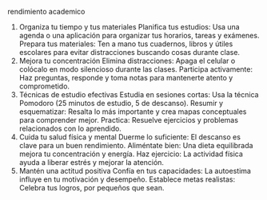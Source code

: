 rendimiento academico
1. Organiza tu tiempo y tus materiales
Planifica tus estudios: Usa una agenda o una aplicación para organizar tus horarios, tareas y exámenes.
Prepara tus materiales: Ten a mano tus cuadernos, libros y útiles escolares para evitar distracciones buscando cosas durante clase.
2. Mejora tu concentración
Elimina distracciones: Apaga el celular o colócalo en modo silencioso durante las clases.
Participa activamente: Haz preguntas, responde y toma notas para mantenerte atento y comprometido.
3. Técnicas de estudio efectivas
Estudia en sesiones cortas: Usa la técnica Pomodoro (25 minutos de estudio, 5 de descanso).
Resumir y esquematizar: Resalta lo más importante y crea mapas conceptuales para comprender mejor.
Practica: Resuelve ejercicios y problemas relacionados con lo aprendido.
4. Cuida tu salud física y mental
Duerme lo suficiente: El descanso es clave para un buen rendimiento.
Aliméntate bien: Una dieta equilibrada mejora tu concentración y energía.
Haz ejercicio: La actividad física ayuda a liberar estrés y mejorar la atención.
5. Mantén una actitud positiva
Confía en tus capacidades: La autoestima influye en tu motivación y desempeño.
Establece metas realistas: Celebra tus logros, por pequeños que sean.
